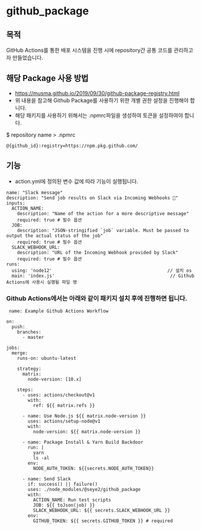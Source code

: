 # github_package
## 목적 
GitHub Actions를 통한 배포 시스템을 진행 시에 repository간 공통 코드를 관리하고자 만들었습니다.

## 해당 Package 사용 방법
- https://musma.github.io/2019/09/30/github-package-registry.html
- 위 내용을 참고해 Github Package를 사용하기 위한 개별 권한 설정을 진행해야 합니다.
- 해당 패키지를 사용하기 위해서는 .npmrc파일을 생성하여 토큰을 설정하여야 합니다.

$ repository name > .npmrc
```
@{github_id}:registry=https://npm.pkg.github.com/
```

## 기능
- action.yml에 정의된 변수 값에 따라 기능이 실행됩니다.
```
name: "Slack message"
description: "Send job results on Slack via Incoming Webhooks 🔔"
inputs:
  ACTION_NAME:
    description: "Name of the action for a more descriptive message"
    required: true # 필수 옵션
  JOB:
    description: "JSON-stringified `job` variable. Must be passed to output the actual status of the job"
    required: true # 필수 옵션
  SLACK_WEBHOOK_URL:
    description: "URL of the Incoming Webhook provided by Slack"
    required: true # 필수 옵션
runs:
  using: 'node12'                                           // 설치 os
  main: 'index.js'                                           // Github Actions에 사용시 실행될 파일 명
```

### Github Actions에서는 아래와 같이 패키지 설치 후에 진행하면 됩니다.

```
 name: Example Github Actions Workflow

on:
  push:
    branches:
      - master

jobs:
  merge:
    runs-on: ubuntu-latest

    strategy:
      matrix:
        node-version: [10.x]

    steps:
      - uses: actions/checkout@v1
        with:
          ref: ${{ matrix.refs }}

      - name: Use Node.js ${{ matrix.node-version }}
        uses: actions/setup-node@v1
        with:
          node-version: ${{ matrix.node-version }}

      - name: Package Install & Yarn Build Backdoor
        run: |
          yarn
          ls -al
        env:
          NODE_AUTH_TOKEN: ${{secrets.NODE_AUTH_TOKEN}}

      - name: Send Slack
        if: success() || failure()
        uses: ./node_modules/@seye2/github_package
        with:
          ACTION_NAME: Run test scripts
          JOB: ${{ toJson(job) }}
          SLACK_WEBHOOK_URL: ${{ secrets.SLACK_WEBHOOK_URL }}
        env:
          GITHUB_TOKEN: ${{ secrets.GITHUB_TOKEN }} # required
```

